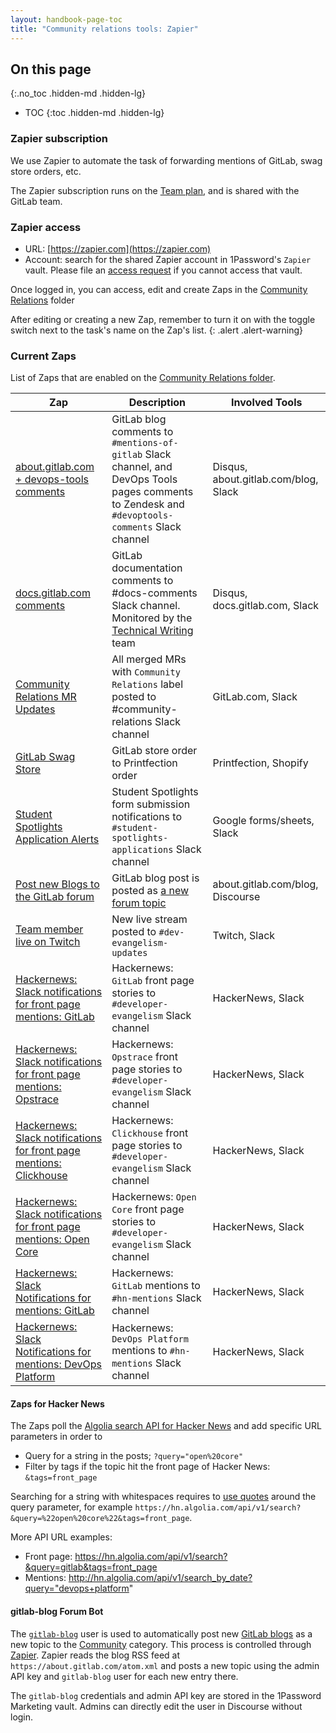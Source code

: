 ```yaml
---
layout: handbook-page-toc
title: "Community relations tools: Zapier"
---
```


## On this page
{:.no_toc .hidden-md .hidden-lg}

- TOC
{:toc .hidden-md .hidden-lg}

### Zapier subscription

We use Zapier to automate the task of forwarding mentions of GitLab, swag store orders, etc.

The Zapier subscription runs on the [Team plan](https://zapier.com/app/billing/plans), and is shared with the GitLab team.

### Zapier access

- URL: [https://zapier.com](https://zapier.com)
- Account: search for the shared Zapier account in 1Password's `Zapier` vault. Please file an [access request](/handbook/business-technology/team-member-enablement/onboarding-access-requests/access-requests/) if you cannot access that vault.

Once logged in, you can access, edit and create Zaps in the [Community Relations](https://zapier.com/app/zaps/folder/275996) folder

<i class="fas fa-hand-point-right" aria-hidden="true" style="color: rgb(138, 109, 59)
;"></i> After editing or creating a new Zap, remember to turn it on with the toggle switch next to the task's name on the Zap's list.
{: .alert .alert-warning}

### Current Zaps

List of Zaps that are enabled on the [Community Relations folder](https://zapier.com/app/zaps/folder/275996).

| Zap | Description | Involved Tools |
| --- | --- | --- |
| [about.gitlab.com + devops-tools comments](https://zapier.com/app/editor/47854205) | GitLab blog comments to `#mentions-of-gitlab` Slack channel, and DevOps Tools pages comments to Zendesk and `#devoptools-comments` Slack channel | Disqus, about.gitlab.com/blog, Slack | 
| [docs.gitlab.com comments](https://zapier.com/app/editor/47854205) | GitLab documentation comments to #docs-comments Slack channel. Monitored by the [Technical Writing](/handbook/product/ux/technical-writing/) team | Disqus, docs.gitlab.com, Slack |  
| [Community Relations MR Updates](https://zapier.com/app/editor/92097020) | All merged MRs with `Community Relations` label posted to #community-relations Slack channel | GitLab.com, Slack |  
| [GitLab Swag Store](https://zapier.com/app/editor/18836033) | GitLab store order to Printfection order | Printfection, Shopify |
| [Student Spotlights Application Alerts](https://zapier.com/app/editor/90643179) | Student Spotlights form submission notifications to `#student-spotlights-applications` Slack channel | Google forms/sheets, Slack | 
| [Post new Blogs to the GitLab forum](https://zapier.com/app/editor/148450001) | GitLab blog post is posted as [a new forum topic](/handbook/marketing/community-relations/workflows-tools/#gitlab-blog-forum-bot) | about.gitlab.com/blog, Discourse | 
| [Team member live on Twitch](https://zapier.com/app/editor/146185512) | New live stream posted to `#dev-evangelism-updates` | Twitch, Slack |
| [Hackernews: Slack notifications for front page mentions: GitLab](https://zapier.com/app/editor/58944326) | Hackernews: `GitLab` front page stories to `#developer-evangelism` Slack channel | HackerNews, Slack |
| [Hackernews: Slack notifications for front page mentions: Opstrace](https://zapier.com/app/editor/151511040) | Hackernews: `Opstrace` front page stories to `#developer-evangelism` Slack channel | HackerNews, Slack |
| [Hackernews: Slack notifications for front page mentions: Clickhouse](https://zapier.com/app/editor/153149325) | Hackernews: `Clickhouse` front page stories to `#developer-evangelism` Slack channel | HackerNews, Slack |
| [Hackernews: Slack notifications for front page mentions: Open Core](https://zapier.com/webintent/edit-zap/159764533) | Hackernews: `Open Core` front page stories to `#developer-evangelism` Slack channel | HackerNews, Slack |
| [Hackernews: Slack Notifications for mentions: GitLab](https://zapier.com/app/editor/52810208) | Hackernews: `GitLab` mentions to `#hn-mentions` Slack channel |  HackerNews, Slack |
| [Hackernews: Slack Notifications for mentions: DevOps Platform](https://zapier.com/app/editor/131452972) | Hackernews: `DevOps Platform` mentions to `#hn-mentions` Slack channel |  HackerNews, Slack |

#### Zaps for Hacker News

The Zaps poll the [Algolia search API for Hacker News](https://hn.algolia.com/api) and add specific URL parameters in order to 

- Query for a string in the posts; `?query="open%20core"`
- Filter by tags if the topic hit the front page of Hacker News: `&tags=front_page` 

Searching for a string with whitespaces requires to [use quotes](https://www.algolia.com/doc/api-reference/api-parameters/filters/#usage-notes) around the query parameter, for example `https://hn.algolia.com/api/v1/search?&query=%22open%20core%22&tags=front_page`. 

More API URL examples:

- Front page: https://hn.algolia.com/api/v1/search?&query=gitlab&tags=front_page
- Mentions: http://hn.algolia.com/api/v1/search_by_date?query="devops+platform"


#### gitlab-blog Forum Bot

The [`gitlab-blog`](https://forum.gitlab.com/u/gitlab-blog/summary) user is used to automatically post new [GitLab blogs](/blog/) as a new topic to the [Community](https://forum.gitlab.com/c/community/39) category.  This process is controlled through [Zapier](https://zapier.com/app/editor/148450001).  Zapier reads the blog RSS feed at `https://about.gitlab.com/atom.xml` and posts a new topic using the admin API key and `gitlab-blog` user for each new entry there.

The `gitlab-blog` credentials and admin API key are stored in the 1Password Marketing vault. Admins can directly edit the user in Discourse without login.
